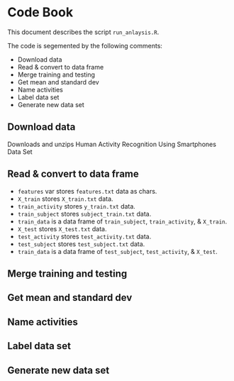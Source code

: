 # Code Book

This document describes the script `run_anlaysis.R`.

The code is segemented by the following comments:

- Download data
- Read & convert to data frame
- Merge training and testing
- Get mean and standard dev
- Name activities
- Label data set
- Generate new data set

## Download data

Downloads and unzips Human Activity Recognition Using Smartphones Data Set 

## Read & convert to data frame

- `features` var stores `features.txt` data as chars. 
- `X_train` stores `X_train.txt` data.
- `train_activity` stores `y_train.txt` data.
- `train_subject` stores `subject_train.txt` data.
- `train_data` is a data frame of `train_subject`, `train_activity`, & `X_train`. 
- `X_test` stores `X_test.txt` data.
- `test_activity` stores `test_activity.txt` data.
- `test_subject` stores `test_subject.txt` data.
- `train_data` is a data frame of `test_subject`, `test_activity`, & `X_test`. 

## Merge training and testing


## Get mean and standard dev


## Name activities


## Label data set


## Generate new data set


